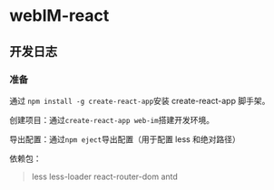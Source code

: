 # webIM-react

## 开发日志

### 准备

通过 `npm install -g create-react-app`安装 create-react-app 脚手架。

创建项目：通过`create-react-app web-im`搭建开发环境。

导出配置：通过`npm eject`导出配置（用于配置 less 和绝对路径）

依赖包：

> less
> less-loader
> react-router-dom
> antd
